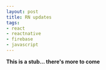 ```yaml
---
layout: post
title: RN updates
tags:
- react
- reactnative
- firebase
- javascript
---
```


**This is a stub... there's more to come**